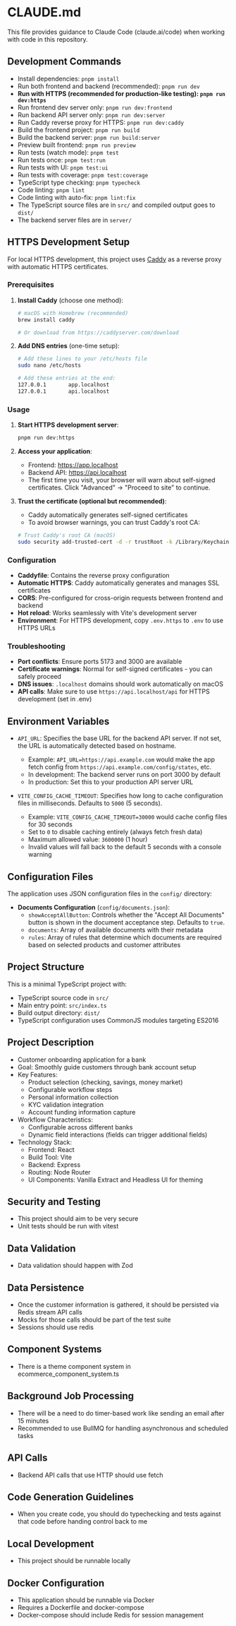 # CLAUDE.md

This file provides guidance to Claude Code (claude.ai/code) when working with code in this repository.

## Development Commands

- Install dependencies: `pnpm install`
- Run both frontend and backend (recommended): `pnpm run dev`
- **Run with HTTPS (recommended for production-like testing): `pnpm run dev:https`**
- Run frontend dev server only: `pnpm run dev:frontend`
- Run backend API server only: `pnpm run dev:server`
- Run Caddy reverse proxy for HTTPS: `pnpm run dev:caddy`
- Build the frontend project: `pnpm run build`
- Build the backend server: `pnpm run build:server`
- Preview built frontend: `pnpm run preview`
- Run tests (watch mode): `pnpm test`
- Run tests once: `pnpm test:run`
- Run tests with UI: `pnpm test:ui`
- Run tests with coverage: `pnpm test:coverage`
- TypeScript type checking: `pnpm typecheck`
- Code linting: `pnpm lint`
- Code linting with auto-fix: `pnpm lint:fix`
- The TypeScript source files are in `src/` and compiled output goes to `dist/`
- The backend server files are in `server/`

## HTTPS Development Setup

For local HTTPS development, this project uses [Caddy](https://caddyserver.com/) as a reverse proxy with automatic HTTPS certificates.

### Prerequisites

1. **Install Caddy** (choose one method):
   ```bash
   # macOS with Homebrew (recommended)
   brew install caddy
   
   # Or download from https://caddyserver.com/download
   ```

2. **Add DNS entries** (one-time setup):
   ```bash
   # Add these lines to your /etc/hosts file
   sudo nano /etc/hosts
   
   # Add these entries at the end:
   127.0.0.1       app.localhost
   127.0.0.1       api.localhost
   ```

### Usage

1. **Start HTTPS development server**:
   ```bash
   pnpm run dev:https
   ```

2. **Access your application**:
   - Frontend: https://app.localhost
   - Backend API: https://api.localhost
   - The first time you visit, your browser will warn about self-signed certificates. Click "Advanced" → "Proceed to site" to continue.

3. **Trust the certificate (optional but recommended)**:
   - Caddy automatically generates self-signed certificates
   - To avoid browser warnings, you can trust Caddy's root CA:
   ```bash
   # Trust Caddy's root CA (macOS)
   sudo security add-trusted-cert -d -r trustRoot -k /Library/Keychains/System.keychain ~/.local/share/caddy/pki/authorities/local/root.crt
   ```

### Configuration

- **Caddyfile**: Contains the reverse proxy configuration
- **Automatic HTTPS**: Caddy automatically generates and manages SSL certificates
- **CORS**: Pre-configured for cross-origin requests between frontend and backend
- **Hot reload**: Works seamlessly with Vite's development server
- **Environment**: For HTTPS development, copy `.env.https` to `.env` to use HTTPS URLs

### Troubleshooting

- **Port conflicts**: Ensure ports 5173 and 3000 are available
- **Certificate warnings**: Normal for self-signed certificates - you can safely proceed
- **DNS issues**: `.localhost` domains should work automatically on macOS
- **API calls**: Make sure to use `https://api.localhost/api` for HTTPS development (set in .env)

## Environment Variables

- `API_URL`: Specifies the base URL for the backend API server. If not set, the URL is automatically detected based on hostname. 
  - Example: `API_URL=https://api.example.com` would make the app fetch config from `https://api.example.com/config/states`, etc.
  - In development: The backend server runs on port 3000 by default
  - In production: Set this to your production API server URL

- `VITE_CONFIG_CACHE_TIMEOUT`: Specifies how long to cache configuration files in milliseconds. Defaults to `5000` (5 seconds).
  - Example: `VITE_CONFIG_CACHE_TIMEOUT=30000` would cache config files for 30 seconds
  - Set to `0` to disable caching entirely (always fetch fresh data)
  - Maximum allowed value: `3600000` (1 hour)
  - Invalid values will fall back to the default 5 seconds with a console warning

## Configuration Files

The application uses JSON configuration files in the `config/` directory:

- **Documents Configuration** (`config/documents.json`):
  - `showAcceptAllButton`: Controls whether the "Accept All Documents" button is shown in the document acceptance step. Defaults to `true`.
  - `documents`: Array of available documents with their metadata
  - `rules`: Array of rules that determine which documents are required based on selected products and customer attributes

## Project Structure

This is a minimal TypeScript project with:
- TypeScript source code in `src/`
- Main entry point: `src/index.ts`
- Build output directory: `dist/`
- TypeScript configuration uses CommonJS modules targeting ES2016

## Project Description

- Customer onboarding application for a bank
- Goal: Smoothly guide customers through bank account setup
- Key Features:
  - Product selection (checking, savings, money market)
  - Configurable workflow steps
  - Personal information collection
  - KYC validation integration
  - Account funding information capture
- Workflow Characteristics:
  - Configurable across different banks
  - Dynamic field interactions (fields can trigger additional fields)
- Technology Stack:
  - Frontend: React
  - Build Tool: Vite
  - Backend: Express
  - Routing: Node Router
  - UI Components: Vanilla Extract and Headless UI for theming

## Security and Testing

- This project should aim to be very secure
- Unit tests should be run with vitest

## Data Validation

- Data validation should happen with Zod

## Data Persistence

- Once the customer information is gathered, it should be persisted via Redis stream API calls
- Mocks for those calls should be part of the test suite
- Sessions should use redis

## Component Systems

- There is a theme component system in ecommerce_component_system.ts

## Background Job Processing

- There will be a need to do timer-based work like sending an email after 15 minutes
- Recommended to use BullMQ for handling asynchronous and scheduled tasks

## API Calls

- Backend API calls that use HTTP should use fetch

## Code Generation Guidelines

- When you create code, you should do typechecking and tests against that code before handing control back to me

## Local Development

- This project should be runnable locally

## Docker Configuration

- This application should be runnable via Docker
- Requires a Dockerfile and docker-compose
- Docker-compose should include Redis for session management